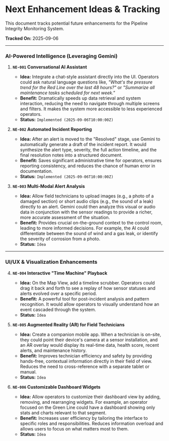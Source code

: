 # Next Enhancement Ideas & Tracking

This document tracks potential future enhancements for the Pipeline Integrity Monitoring System.

**Tracked On:** 2025-09-06

---

### AI-Powered Intelligence (Leveraging Gemini)

1.  **`NE-001` Conversational AI Assistant**
    -   **Idea:** Integrate a chat-style assistant directly into the UI. Operators could ask natural language questions like, *"What's the pressure trend for the Red Line over the last 48 hours?"* or *"Summarize all maintenance tasks scheduled for next week."*
    -   **Benefit:** Dramatically speeds up data retrieval and system interaction, reducing the need to navigate through multiple screens and filters. It makes the system more accessible to less experienced operators.
    -   **Status:** `Implemented (2025-09-06T10:00:00Z)`

2.  **`NE-002` Automated Incident Reporting**
    -   **Idea:** After an alert is moved to the "Resolved" stage, use Gemini to automatically generate a draft of the incident report. It would synthesize the alert type, severity, the full action timeline, and the final resolution notes into a structured document.
    -   **Benefit:** Saves significant administrative time for operators, ensures reporting consistency, and reduces the chance of human error in documentation.
    -   **Status:** `Implemented (2025-09-06T10:00:00Z)`

3.  **`NE-003` Multi-Modal Alert Analysis**
    -   **Idea:** Allow field technicians to upload images (e.g., a photo of a damaged section) or short audio clips (e.g., the sound of a leak) directly to an alert. Gemini could then analyze this visual or audio data in conjunction with the sensor readings to provide a richer, more accurate assessment of the situation.
    -   **Benefit:** Provides crucial on-the-ground context to the control room, leading to more informed decisions. For example, the AI could differentiate between the sound of wind and a gas leak, or identify the severity of corrosion from a photo.
    -   **Status:** `Idea`

---

### UI/UX & Visualization Enhancements

4.  **`NE-004` Interactive "Time Machine" Playback**
    -   **Idea:** On the Map View, add a timeline scrubber. Operators could drag it back and forth to see a replay of how sensor statuses and alerts evolved over a specific period.
    -   **Benefit:** A powerful tool for post-incident analysis and pattern recognition. It would allow operators to visually understand how an event cascaded through the system.
    -   **Status:** `Idea`

5.  **`NE-005` Augmented Reality (AR) for Field Technicians**
    -   **Idea:** Create a companion mobile app. When a technician is on-site, they could point their device's camera at a sensor installation, and an AR overlay would display its real-time data, health score, recent alerts, and maintenance history.
    -   **Benefit:** Improves technician efficiency and safety by providing hands-free, contextual information directly in their field of view. Reduces the need to cross-reference with a separate tablet or manual.
    -   **Status:** `Idea`

6.  **`NE-006` Customizable Dashboard Widgets**
    -   **Idea:** Allow operators to customize their dashboard view by adding, removing, and rearranging widgets. For example, an operator focused on the Green Line could have a dashboard showing only stats and charts relevant to that segment.
    -   **Benefit:** Increases user efficiency by tailoring the interface to specific roles and responsibilities. Reduces information overload and allows users to focus on what matters most to them.
    -   **Status:** `Idea`